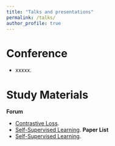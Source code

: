 ```yaml
---
title: "Talks and presentations"
permalink: /talks/
author_profile: true
---
```

Conference 
======
* xxxxx.

Study Materials
======
**Forum**
* [Contrastive Loss](https://zhuanlan.zhihu.com/p/139403505).
* [Self-Supervised Learning](https://zhuanlan.zhihu.com/p/151112887).
**Paper List**
* [Self-Supervised Learning](https://github.com/Sungman-Cho/Awesome-Self-Supervised-Papers).

